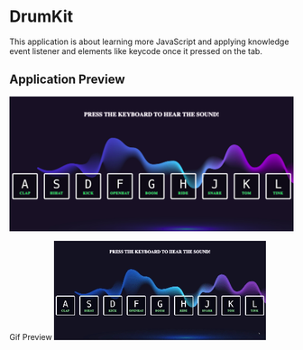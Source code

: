 # DrumKit

This application is about learning more JavaScript and applying knowledge event listener and elements like keycode once it pressed on the tab. 

## Application Preview

![preview](/images/preview.png)

Gif Preview
![preview](/images/preview.gif)